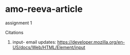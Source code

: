 # amo-reeva-article
assignment 1

Citations
1. input- email updates: https://developer.mozilla.org/en-US/docs/Web/HTML/Element/input
